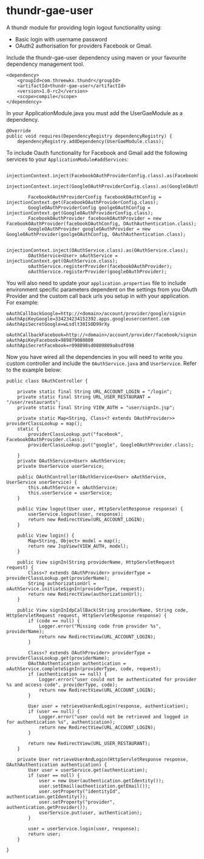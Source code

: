 thundr-gae-user
=================

A thundr module for providing login logout functionality using:
* Basic login with username password
* OAuth2 authorisation for providers Facebook or Gmail.

Include the thundr-gae-user dependency using maven or your favourite dependency management tool.
    
    <dependency>
        <groupId>com.threewks.thundr</groupId>
        <artifactId>thundr-gae-user</artifactId>
        <version>1.0-rc2</version>
        <scope>compile</scope>
    </dependency>


In your ApplicationModule.java you must add the UserGaeModule as a dependency.

    @Override
    public void requires(DependencyRegistry dependencyRegistry) {
        dependencyRegistry.addDependency(UserGaeModule.class);

To include Oauth functionality for Facebook and Gmail add the following services to your `ApplicationModule#addServices`:
````
 		injectionContext.inject(FacebookOAuthProviderConfig.class).as(FacebookOAuthProviderConfig.class);
 		injectionContext.inject(GoogleOAuthProviderConfig.class).as(GoogleOAuthProviderConfig.class);

 		FacebookOAuthProviderConfig facebookOAuthConfig = injectionContext.get(FacebookOAuthProviderConfig.class);
 		GoogleOAuthProviderConfig goolgeOAuthConfig = injectionContext.get(GoogleOAuthProviderConfig.class);
 		FacebookOAuthProvider facebookOAuthProvider = new FacebookOAuthProvider(facebookOAuthConfig, OAuthAuthentication.class);
 		GoogleOAuthProvider googleOAuthProvider = new GoogleOAuthProvider(goolgeOAuthConfig, OAuthAuthentication.class);

 		injectionContext.inject(OAuthService.class).as(OAuthService.class);
 		OAuthService<User> oAuthService = injectionContext.get(OAuthService.class);
 		oAuthService.registerProvider(facebookOAuthProvider);
 		oAuthService.registerProvider(googleOAuthProvider);

````
You will also need to update your `application.properties` file to include environment specific parameters dependent
on the settings from you OAuth Provider and the custom call back urls you setup in with your application. For example:

````
oAuthCallbackGoogle=http://<domain>/account/provider/google/signin
oAuthApiKeyGoogle=334234234152392.apps.googleusercontent.com
oAuthApiSecretGoogle=wLsdlt30ISOD99rXy

oAuthCallbackFacebook=http://<domain>/account/provider/facebook/signin
oAuthApiKeyFacebook=989879080800
oAuthApiSecretFacebook=r098098sd0809809a8sdf098
````

Now you have wired all the dependencies in you will need to write you custom controller and include the `OAuthService.java` and `UserService`.
Refer to the example below:

````
public class OAuthController {

    private static final String URL_ACCOUNT_LOGIN = "/login";
    private static final String URL_USER_RESTAURANT = "/user/restaurants";
    private static final String VIEW_AUTH = "user/signIn.jsp";

    private static Map<String, Class<? extends OAuthProvider>> providerClassLookup = map();
    static {
        providerClassLookup.put("facebook", FacebookOAuthProvider.class);
        providerClassLookup.put("google", GoogleOAuthProvider.class);

    }
    private OAuthService<User> oAuthService;
    private UserService userService;

    public OAuthController(OAuthService<User> oAuthService, UserService userService) {
        this.oAuthService = oAuthService;
        this.userService = userService;
    }

    public View logout(User user, HttpServletResponse response) {
        userService.logout(user, response);
        return new RedirectView(URL_ACCOUNT_LOGIN);
    }

    public View login() {
        Map<String, Object> model = map();
        return new JspView(VIEW_AUTH, model);
    }

    public View signIn(String providerName, HttpServletRequest request) {
        Class<? extends OAuthProvider> providerType = providerClassLookup.get(providerName);
        String authorizationUrl = oAuthService.initiateSignIn(providerType, request);
        return new RedirectView(authorizationUrl);
    }

    public View signInIdpCallBack(String providerName, String code, HttpServletRequest request, HttpServletResponse response) {
        if (code == null) {
            Logger.error("Missing code from provider %s", providerName);
            return new RedirectView(URL_ACCOUNT_LOGIN);
        }

        Class<? extends OAuthProvider> providerType = providerClassLookup.get(providerName);
        OAuthAuthentication authentication = oAuthService.completeSignIn(providerType, code, request);
        if (authentication == null) {
            Logger.error("user could not be authenticated for provider %s and access code", providerType, code);
            return new RedirectView(URL_ACCOUNT_LOGIN);
        }

        User user = retrieveUserAndLogin(response, authentication);
        if (user == null) {
            Logger.error("user could not be retrieved and logged in for authentication %s", authentication);
            return new RedirectView(URL_ACCOUNT_LOGIN);
        }

        return new RedirectView(URL_USER_RESTAURANT);
    }

    private User retrieveUserAndLogin(HttpServletResponse response, OAuthAuthentication authentication) {
        User user = userService.get(authentication);
        if (user == null) {
            user = new User(authentication.getIdentity());
            user.setEmail(authentication.getEmail());
            user.setProperty("identityId", authentication.getIdentity());
            user.setProperty("provider", authentication.getProvider());
            userService.put(user, authentication);
        }

        user = userService.login(user, response);
        return user;
    }

}
````

